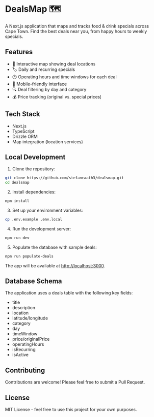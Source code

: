 # DealsMap 🗺️

A Next.js application that maps and tracks food & drink specials across Cape Town. Find the best deals near you, from happy hours to weekly specials.

## Features

- 📍 Interactive map showing deal locations
- 🏷️ Daily and recurring specials
- 🕒 Operating hours and time windows for each deal
- 📱 Mobile-friendly interface
- 🔍 Deal filtering by day and category
- 💰 Price tracking (original vs. special prices)

## Tech Stack

- Next.js
- TypeScript
- Drizzle ORM
- Map integration (location services)

## Local Development

1. Clone the repository:

```bash
git clone https://github.com/stefanraath3/dealsmap.git
cd dealsmap
```

2. Install dependencies:

```bash
npm install
```

3. Set up your environment variables:

```bash
cp .env.example .env.local
```

4. Run the development server:

```bash
npm run dev
```

5. Populate the database with sample deals:

```bash
npm run populate-deals
```

The app will be available at [http://localhost:3000](http://localhost:3000).

## Database Schema

The application uses a deals table with the following key fields:

- title
- description
- location
- latitude/longitude
- category
- day
- timeWindow
- price/originalPrice
- operatingHours
- isRecurring
- isActive

## Contributing

Contributions are welcome! Please feel free to submit a Pull Request.

## License

MIT License - feel free to use this project for your own purposes.
